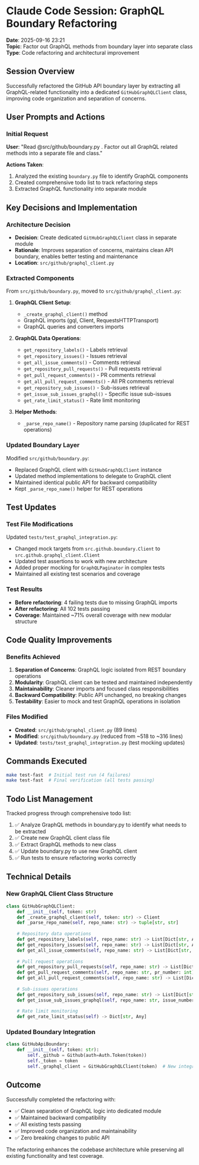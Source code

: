 # Claude Code Session: GraphQL Boundary Refactoring

**Date**: 2025-09-16 23:21  
**Topic**: Factor out GraphQL methods from boundary layer into separate class  
**Type**: Code refactoring and architectural improvement

## Session Overview

Successfully refactored the GitHub API boundary layer by extracting all GraphQL-related functionality into a dedicated `GitHubGraphQLClient` class, improving code organization and separation of concerns.

## User Prompts and Actions

### Initial Request
**User**: "Read @src/github/boundary.py . Factor out all GraphQL related methods into a separate file and class."

**Actions Taken**:
1. Analyzed the existing `boundary.py` file to identify GraphQL components
2. Created comprehensive todo list to track refactoring steps
3. Extracted GraphQL functionality into separate module

## Key Decisions and Implementation

### Architecture Decision
- **Decision**: Create dedicated `GitHubGraphQLClient` class in separate module
- **Rationale**: Improves separation of concerns, maintains clean API boundary, enables better testing and maintenance
- **Location**: `src/github/graphql_client.py`

### Extracted Components
From `src/github/boundary.py`, moved to `src/github/graphql_client.py`:

1. **GraphQL Client Setup**:
   - `_create_graphql_client()` method
   - GraphQL imports (gql, Client, RequestsHTTPTransport)
   - GraphQL queries and converters imports

2. **GraphQL Data Operations**:
   - `get_repository_labels()` - Labels retrieval
   - `get_repository_issues()` - Issues retrieval  
   - `get_all_issue_comments()` - Comments retrieval
   - `get_repository_pull_requests()` - Pull requests retrieval
   - `get_pull_request_comments()` - PR comments retrieval
   - `get_all_pull_request_comments()` - All PR comments retrieval
   - `get_repository_sub_issues()` - Sub-issues retrieval
   - `get_issue_sub_issues_graphql()` - Specific issue sub-issues
   - `get_rate_limit_status()` - Rate limit monitoring

3. **Helper Methods**:
   - `_parse_repo_name()` - Repository name parsing (duplicated for REST operations)

### Updated Boundary Layer
Modified `src/github/boundary.py`:
- Replaced GraphQL client with `GitHubGraphQLClient` instance
- Updated method implementations to delegate to GraphQL client
- Maintained identical public API for backward compatibility
- Kept `_parse_repo_name()` helper for REST operations

## Test Updates

### Test File Modifications
Updated `tests/test_graphql_integration.py`:
- Changed mock targets from `src.github.boundary.Client` to `src.github.graphql_client.Client`
- Updated test assertions to work with new architecture
- Added proper mocking for `GraphQLPaginator` in complex tests
- Maintained all existing test scenarios and coverage

### Test Results
- **Before refactoring**: 4 failing tests due to missing GraphQL imports
- **After refactoring**: All 102 tests passing
- **Coverage**: Maintained ~71% overall coverage with new modular structure

## Code Quality Improvements

### Benefits Achieved
1. **Separation of Concerns**: GraphQL logic isolated from REST boundary operations
2. **Modularity**: GraphQL client can be tested and maintained independently
3. **Maintainability**: Cleaner imports and focused class responsibilities
4. **Backward Compatibility**: Public API unchanged, no breaking changes
5. **Testability**: Easier to mock and test GraphQL operations in isolation

### Files Modified
- **Created**: `src/github/graphql_client.py` (89 lines)
- **Modified**: `src/github/boundary.py` (reduced from ~518 to ~316 lines)
- **Updated**: `tests/test_graphql_integration.py` (test mocking updates)

## Commands Executed

```bash
make test-fast  # Initial test run (4 failures)
make test-fast  # Final verification (all tests passing)
```

## Todo List Management

Tracked progress through comprehensive todo list:
1. ✅ Analyze GraphQL methods in boundary.py to identify what needs to be extracted
2. ✅ Create new GraphQL client class file  
3. ✅ Extract GraphQL methods to new class
4. ✅ Update boundary.py to use new GraphQL client
5. ✅ Run tests to ensure refactoring works correctly

## Technical Details

### New GraphQL Client Class Structure
```python
class GitHubGraphQLClient:
    def __init__(self, token: str)
    def _create_graphql_client(self, token: str) -> Client
    def _parse_repo_name(self, repo_name: str) -> tuple[str, str]
    
    # Repository data operations
    def get_repository_labels(self, repo_name: str) -> List[Dict[str, Any]]
    def get_repository_issues(self, repo_name: str) -> List[Dict[str, Any]]
    def get_all_issue_comments(self, repo_name: str) -> List[Dict[str, Any]]
    
    # Pull request operations  
    def get_repository_pull_requests(self, repo_name: str) -> List[Dict[str, Any]]
    def get_pull_request_comments(self, repo_name: str, pr_number: int) -> List[Dict[str, Any]]
    def get_all_pull_request_comments(self, repo_name: str) -> List[Dict[str, Any]]
    
    # Sub-issues operations
    def get_repository_sub_issues(self, repo_name: str) -> List[Dict[str, Any]]
    def get_issue_sub_issues_graphql(self, repo_name: str, issue_number: int) -> List[Dict[str, Any]]
    
    # Rate limit monitoring
    def get_rate_limit_status(self) -> Dict[str, Any]
```

### Updated Boundary Integration
```python
class GitHubApiBoundary:
    def __init__(self, token: str):
        self._github = Github(auth=Auth.Token(token))
        self._token = token
        self._graphql_client = GitHubGraphQLClient(token)  # New integration
```

## Outcome

Successfully completed the refactoring with:
- ✅ Clean separation of GraphQL logic into dedicated module
- ✅ Maintained backward compatibility 
- ✅ All existing tests passing
- ✅ Improved code organization and maintainability
- ✅ Zero breaking changes to public API

The refactoring enhances the codebase architecture while preserving all existing functionality and test coverage.